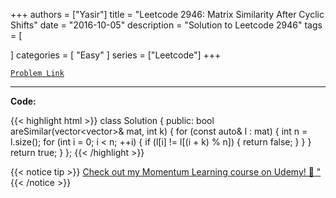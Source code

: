 
+++
authors = ["Yasir"]
title = "Leetcode 2946: Matrix Similarity After Cyclic Shifts"
date = "2016-10-05"
description = "Solution to Leetcode 2946"
tags = [
    
]
categories = [
    "Easy"
]
series = ["Leetcode"]
+++



[`Problem Link`](https://leetcode.com/problems/matrix-similarity-after-cyclic-shifts/description/)

---

**Code:**

{{< highlight html >}}
class Solution {
public:
    bool areSimilar(vector<vector<int>>& mat, int k) {
        for (const auto& l : mat) {
            int n = l.size();
            for (int i = 0; i < n; ++i) {
                if (l[i] != l[(i + k) % n]) {
                    return false;
                }
            }
        }
        return true;
    }
};
{{< /highlight >}}


{{< notice tip >}}
[Check out my Momentum Learning course on Udemy! 🚀 "](https://www.udemy.com/course/blind-75-the-data-structures-and-algorithms-essentials/)
{{< /notice >}}

